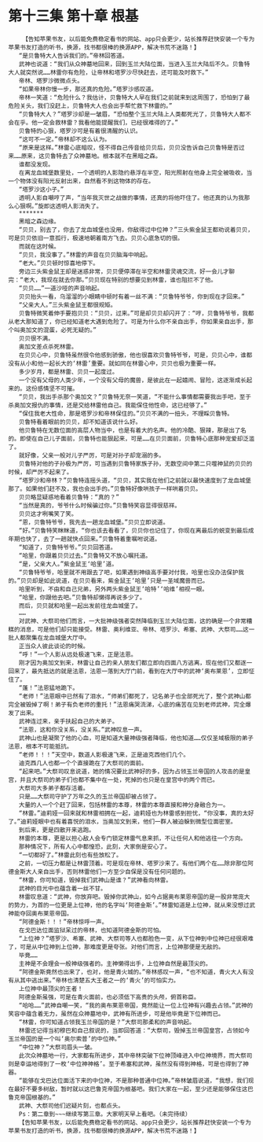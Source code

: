 # 第十三集 第十章 根基
        【告知苹果书友，以后能免费稳定看书的网站、app只会更少，站长推荐赶快安装一个专为苹果书友打造的听书，换源，找书都很棒的换源APP，解决书荒不迷路！】
       “是贝鲁特大人告诉我们的。”帝林回答道。
       武神也说道：“我们从众神墓地回来，回到玉兰大陆位面，当进入玉兰大陆后不久。贝鲁特大人就突然说……林雷你有危险，让帝林和塔罗沙尽快赶去，还可能及时救下。”
       帝林、塔罗沙微微点头。
       “如果帝林你慢一步，那还真的危险。”塔罗沙感叹道。
       帝林一笑道：“危险什么？我估计，贝鲁特大人早在我们之前就来到这周围了，恐怕到了最危险关头，我们没赶上，贝鲁特大人也会出手帮忙救下林雷的。”
       “贝鲁特大人？”塔罗沙却是一皱眉，“恐怕整个玉兰大陆上人类都死光了，贝鲁特大人都不会在乎。他一定会救林雷？我看他能提醒我们，已经很难得的了。”
       贝鲁特的心狠，塔罗沙可是有着很清醒的认识。
       “这可不一定。”帝林却不这么认为。
       “原来是这样。”林雷心底暗叹，怪不得自己传音给贝贝后，贝贝没告诉自己贝鲁特是否过来……原来，这贝鲁特去了众神墓地。根本就不在黑暗之森。
       谁都没发现。
       在离龙血城堡数里处，一个透明的人影隐约悬浮在半空，阳光照射在他身上完全被吸收，当一个物体没有阳光反射出来，自然看不到这物体的存在。
       “塔罗沙这小子。”
       透明人影自嘲哼了声，“当年我灭世之战做的事情，还真的将他吓住了。他还真的认为我那么心狠啊。”旋即这透明人影消失了。
       *******
       黑暗之森边缘。
       “贝贝，别去了，你去了龙血城堡也没用，你敌得过中位神？”三头紫金鼠王都劝说着贝贝，可是贝贝依旧一意孤行，极速地朝着南方飞去。贝贝心底急切的很。
       而就在这时候。
       “贝贝，我没事了。”林雷的声音在贝贝脑海中响起。
       “老大。”贝贝顿时惊喜地停下。
       旁边三头紫金鼠王却是迷惑非常，贝贝便停滞在半空和林雷灵魂交流，好一会儿才聊完：“老大，我现在就去你那。”贝贝现在特别的想要见到林雷，谁也阻拦不了他。
       “贝贝……”一道沙哑的声音响起。
       贝贝抬头一看，乌溜溜的小眼睛中顿时有着一丝不满：“贝鲁特爷爷，你到现在才回来。”
       “父亲大人。”三头紫金鼠王都很规矩。
       贝鲁特微笑着伸手要抱贝贝：“贝贝，过来。”可是却贝贝却闪开了：“哼，贝鲁特爷爷，我都从老大那知道了，你已经知道老大遇到危险了。可是为什么你不亲自出手，你如果亲自出手，那个叫奥加文的混蛋，必死无疑的。”
       贝贝很不满。
       奥加文差点杀死林雷。
       在贝贝心中，贝鲁特虽然很令他感到骄傲，他也很喜欢贝鲁特爷爷，可是，贝贝心中，谁都没有从小和他一起长大的‘林雷’重要。就如同在林雷心中，贝贝也极为重要一样。
       多少岁月，都是林雷、贝贝一起度过。
       一个没有父母的人类少年，一个没有父母的魔兽，是彼此在一起嬉闹、冒险，这逐渐成长起来的。这份感情坚不可摧。
       “贝贝，我出手杀那个奥加文？”贝鲁特无奈一笑道，“不能什么事情都需要我出手吧，至于杀奥加文报仇的事情，还是交给林雷他自己。我能保住他性命，这已经够了。”
       “保住我老大性命，那是塔罗沙和帝林保住的。”贝贝不满的一扭头，不理睬贝鲁特。
       贝鲁特看着眼前的贝贝，却不知道该说什么好。
       他贝鲁特在无数位面的高层人物当中，也是有着大的名声。他的冷酷、狠辣，那是出了名的。即使在自己儿子面前，贝鲁特也能狠起来，可是……在贝贝面前，贝鲁特心底那种宠爱却泛滥了。
       就好像，父亲一般对儿子严厉，可是对孙子却宠溺的多。
       贝鲁特对他的子孙极为严厉，可当遇到贝鲁特家族子孙，无数空间中第二只噬神鼠的贝贝的时候，却严厉不起来了。
       “塔罗沙和帝林？”贝鲁特连摇头道，“贝贝，其实我在他们之前就以最快速度到了龙血城堡那了。如果他们赶不及，我也会出手的。”贝鲁特好像哄孩子一样哄着贝贝。
       贝贝略显疑惑地看着贝鲁特：“真的？”
       “当然是真的，爷爷什么时候骗过你。”贝鲁特笑容显得很慈祥。
       贝贝这才咧嘴笑了笑。
       “恩，贝鲁特爷爷，我先去一趟龙血城堡。”贝贝立即说道。
       “好。”贝鲁特笑眯眯道，“你也该去看看了，贝贝你也记住了，你现在离最后的蜕变到最后成年期也快了，去了一趟就快点回来。”贝鲁特着重嘱咐说道。
       “知道了，贝鲁特爷爷。”贝贝回答道。
       “哈里，你跟着贝贝过去。”贝鲁特又不放心嘱托道。
       “是，父亲大人。”紫金鼠王‘哈里’道。
       “贝鲁特爷爷，哈里就不用跟去了吧，如果遇到神级高手要对付我，哈里也没办法保护我的。”贝贝却是如此说道，在贝贝看来，紫金鼠王‘哈里’只是一圣域魔兽而已。
       哈里听到，不由和自己兄弟，另外两头紫金鼠王‘哈特’‘哈维’相视一眼。
       “哈里，你跟他去吧。”贝鲁特却懒得再说多少了。
       而后，贝贝就和哈里一起出发前往龙血城堡了。
       ……
       对武神、大祭司他们而言，一大批神级强者突然降临到玉兰大陆位面，这的确是一个非常糟糕的消息，可是他们却只能接受。林雷、奥利维亚、帝林、塔罗沙、希塞、武神、大祭司……这一批人都聚集在龙血城堡大厅中。
       正当众人彼此谈论的时候。
       “呼！”一个人影从远处极速飞来，正是法恩。
       刚才因为奥加文到来，林雷让自己的亲人朋友们都立即向四面八方逃离，现在他们又都逐一回来了，最先抵达的就是法恩，法恩一落到大厅门前，看到在大厅中的武神‘奥布莱恩’，立即怔住了。
       “蓬！”法恩猛地跪下。
       “老师！”法恩眼中已然有了泪水，“师弟们都死了，记名弟子也全部死光了，整个武神山都完全被毁掉了啊！弟子有负老师的重托！”法恩痛哭流涕，心底的痛苦在见到老师武神，完全爆发了出来。
       武神连过来，亲手扶起自己的大弟子。
       “法恩，这和你没关系，没关系。”武神叹息一声。
       武神山也是凝聚了他的心血，可是知道大量神级强者降临，他也知道……仅仅圣域极限的弟子法恩，根本不可能抵抗。
       “老师！！！”天空中，数道人影极速飞来，正是迪克西他们几个。
       迪克西几人也都一个个直接跪在了大祭司的面前。
       “起来吧。”大祭司叹息说道，她的情况要比武神好的多，因为占领玉兰帝国的人攻击的是皇宫，并且大祭司的弟子们也都不集中在一处，死掉的也只是在皇宫中的两个而已。
       大祭司大多弟子都存活着。
       只是……大祭司守护了万年之久的玉兰帝国却被占领了。
       大量的人一个个赶了回来，包括林雷的本尊，林雷的本尊直接和神分身融合为一。
       “林雷。”迪莉娅一回来就和林雷相拥在一起，迪莉娅也为林雷感到担忧，“你没事，真的太好了。”迪莉娅眼中也有着喜悦的泪水，当奥加文到来，他们一群人被迫躲到微型位面密室。
       到后来，更是四散开来逃跑。
       林雷的本尊，更是以担心敌人会专门锁定林雷气息来抓，不让任何人和他逃往一个方向。
       那种情况下，所有人心中都惶恐，此刻，大家倒是安心了。
       “一切都好了。”林雷此刻也有些放松了。
       之前，一切压力都是让林雷顶着。可是现在帝林、塔罗沙来了。有他们两个在……除非那位阿德金斯大人亲自出手，否则林雷他们一方至少自保是没有任何问题的。
       “林雷，你可知道，毁掉我们武神山是谁？”武神看向林雷。
       武神的目光中也蕴含着一丝不甘。
       林雷叹息道：“武神，你放弃吧。毁掉你武神山，如今占据奥布莱恩帝国的是一股非常庞大的势力，为首的一位更是上位神，他的名字叫‘阿德金斯’。”林雷知道是上位神，就从来没想过武神能夺回奥布莱恩帝国。
       “阿德金斯！！！”帝林惊呼一声。
       在戈巴达位面监狱呆过的帝林，也知道阿德金斯的可怕。
       “上位神？”塔罗沙、希塞、武神、大祭司等人也都脸色一变，从下位神到中位神已经很艰难了，可是从中位神到上位神，那难度更是夸张。对他们而言，上位神那便是无敌的。
       毕竟……
       主神是不会理会一般神级强者的。主神懒得出手，上位神自然是最顶尖的。
       “阿德金斯竟然也出来了，也对，他是青火城的。”帝林感叹一声，“也不知道，青火大人有没有从其中逃出来。”帝林也清楚五大王者之一的‘青火’的可怕实力。
       上位神中最顶尖的王者！
       阿德金斯虽强，可是在青火面前，也必须低下高贵的头颅，俯首称臣。
       “哈哈……”武神自嘲一笑，“我的奥布莱恩帝国，竟然能让一位上位神有兴趣去占领。”武神的笑容中蕴含着无力，虽然在众神墓地中，武神有所进步，可是他毕竟是下位神而已。
       “林雷，你可知道占领我玉兰帝国的是？”大祭司那柔和的声音响起。
       林雷还记得当初穆巴和自己叙说的，当即回答道：“大祭司，毁掉玉兰帝国皇宫，占领如今玉兰帝国的是一个叫‘奥尔索普’的中位神。”
       “中位神？”大祭司眉头一皱。
       此次众神墓地一行，大家都有所进步，其中帝林突破下位神顶峰进入中位神境界，而大祭司则是幸运地得到了一枚‘中位神神格’。至于希塞和武神，虽然没有得到神格，可是也得到了神器。
       “能够在戈巴达位面活下来的中位神，不是那种普通中位神。”帝林皱眉说道，“我想，我们现在最好不要多树敌，暂时就以这巴鲁克帝国为根基吧。我们大家在一起，至少还是能够保住这巴鲁克帝国根基的。”
       武神、大祭司他们迟疑片刻，也都点头。
       Ps：第二章到~~~继续写第三章。大家明天早上看吧。（未完待续）
       【告知苹果书友，以后能免费稳定看书的网站、app只会更少，站长推荐赶快安装一个专为苹果书友打造的听书，换源，找书都很棒的换源APP，解决书荒不迷路！】